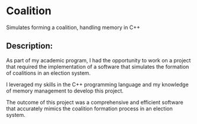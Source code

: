 # Coalition
Simulates forming a coalition, handling memory in C++


## Description:

As part of my academic program, I had the opportunity to work on a project that required the implementation of a software that simulates the formation of coalitions in an election system. 

I leveraged my skills in the C++ programming language and my knowledge of memory management to develop this project. 

The outcome of this project was a comprehensive and efficient software that accurately mimics the coalition formation process in an election system. 
